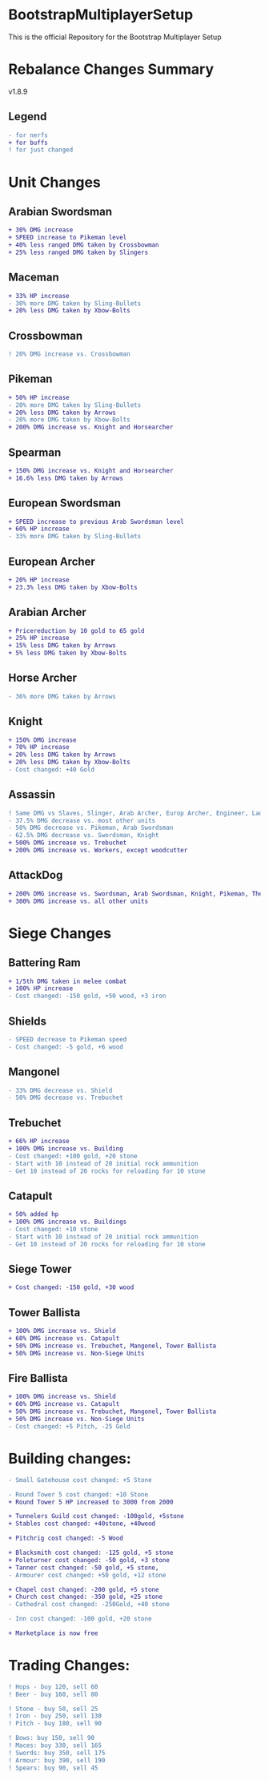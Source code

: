 # BootstrapMultiplayerSetup
This is the official Repository for the Bootstrap Multiplayer Setup


# Rebalance Changes Summary

v1.8.9

## Legend
```diff
- for nerfs
+ for buffs
! for just changed
```

# Unit Changes
## Arabian Swordsman
```diff
+ 30% DMG increase
+ SPEED increase to Pikeman level
+ 40% less ranged DMG taken by Crossbowman
+ 25% less ranged DMG taken by Slingers
```
## Maceman
```diff
+ 33% HP increase
- 30% more DMG taken by Sling-Bullets
+ 20% less DMG taken by Xbow-Bolts
```
## Crossbowman
```diff
! 20% DMG increase vs. Crossbowman
```
## Pikeman
```diff
+ 50% HP increase
- 20% more DMG taken by Sling-Bullets
+ 20% less DMG taken by Arrows
- 20% more DMG taken by Xbow-Bolts
+ 200% DMG increase vs. Knight and Horsearcher
```
## Spearman
```diff
+ 150% DMG increase vs. Knight and Horsearcher
+ 16.6% less DMG taken by Arrows
```
## European Swordsman
```diff
+ SPEED increase to previous Arab Swordsman level
+ 60% HP increase
- 33% more DMG taken by Sling-Bullets
```
## European Archer
```diff
+ 20% HP increase
+ 23.3% less DMG taken by Xbow-Bolts
```
## Arabian Archer
```diff
+ Pricereduction by 10 gold to 65 gold
+ 25% HP increase
+ 15% less DMG taken by Arrows
+ 5% less DMG taken by Xbow-Bolts
```
## Horse Archer
```diff
- 36% more DMG taken by Arrows
```
## Knight
```diff
+ 150% DMG increase
+ 70% HP increase
+ 20% less DMG taken by Arrows 
+ 20% less DMG taken by Xbow-Bolts
- Cost changed: +40 Gold
```
## Assassin
```diff
! Same DMG vs Slaves, Slinger, Arab Archer, Europ Archer, Engineer, Ladderman, HorseArcher, FireThrower
- 37.5% DMG decrease vs. most other units
- 50% DMG decrease vs. Pikeman, Arab Swordsman
- 62.5% DMG decrease vs. Swordsman, Knight
+ 500% DMG increase vs. Trebuchet
+ 200% DMG increase vs. Workers, except woodcutter
```
## AttackDog
```diff
+ 200% DMG increase vs. Swordsman, Arab Swordsman, Knight, Pikeman, The Lord
+ 300% DMG increase vs. all other units
```
# Siege Changes
## Battering Ram
```diff
+ 1/5th DMG taken in melee combat
+ 100% HP increase
- Cost changed: -150 gold, +50 wood, +3 iron
```
## Shields
```diff
- SPEED decrease to Pikeman speed
- Cost changed: -5 gold, +6 wood
```
## Mangonel
```diff
- 33% DMG decrease vs. Shield
- 50% DMG decrease vs. Trebuchet
```
## Trebuchet
```diff
+ 66% HP increase
+ 100% DMG increase vs. Building
- Cost changed: +100 gold, +20 stone
- Start with 10 instead of 20 initial rock ammunition
- Get 10 instead of 20 rocks for reloading for 10 stone
```
## Catapult
```diff
+ 50% added hp
+ 100% DMG increase vs. Buildings
- Cost changed: +10 stone
- Start with 10 instead of 20 initial rock ammunition
- Get 10 instead of 20 rocks for reloading for 10 stone
```
## Siege Tower
```diff
+ Cost changed: -150 gold, +30 wood
```
## Tower Ballista
```diff
+ 100% DMG increase vs. Shield
+ 60% DMG increase vs. Catapult
+ 50% DMG increase vs. Trebuchet, Mangonel, Tower Ballista
+ 50% DMG increase vs. Non-Siege Units
```
## Fire Ballista
```diff
+ 100% DMG increase vs. Shield
+ 60% DMG increase vs. Catapult
+ 50% DMG increase vs. Trebuchet, Mangonel, Tower Ballista
+ 50% DMG increase vs. Non-Siege Units
- Cost changed: +5 Pitch, -25 Gold
```
# Building changes:
```diff
- Small Gatehouse cost changed: +5 Stone

- Round Tower 5 cost changed: +10 Stone
+ Round Tower 5 HP increased to 3000 from 2000

+ Tunnelers Guild cost changed: -100gold, +5stone
+ Stables cost changed: +40stone, +40wood

+ Pitchrig cost changed: -5 Wood

+ Blacksmith cost changed: -125 gold, +5 stone
+ Poleturner cost changed: -50 gold, +3 stone
+ Tanner cost changed: -50 gold, +5 stone,
- Armourer cost changed: +50 gold, +12 stone

+ Chapel cost changed: -200 gold, +5 stone
+ Church cost changed: -350 gold, +25 stone
- Cathedral cost changed: -250Gold, +40 stone

- Inn cost changed: -100 gold, +20 stone

+ Marketplace is now free
```

# Trading Changes:
```diff
! Hops - buy 120, sell 60
! Beer - buy 160, sell 80

! Stone - buy 50, sell 25
! Iron - buy 250, sell 130
! Pitch - buy 180, sell 90

! Bows: buy 150, sell 90
! Maces: buy 330, sell 165
! Swords: buy 350, sell 175
! Armour: buy 390, sell 190
! Spears: buy 90, sell 45
```